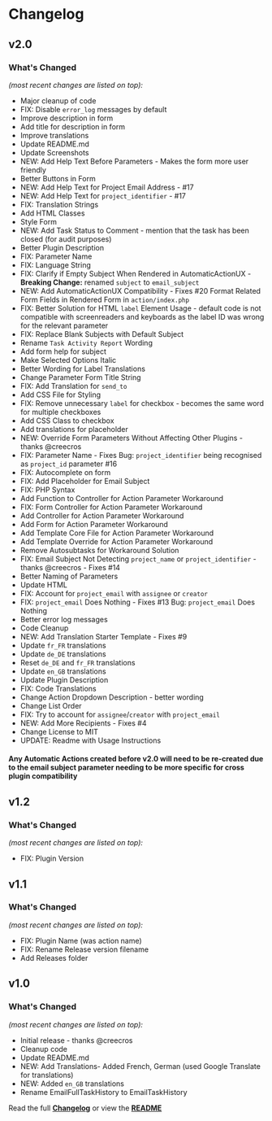 # Changelog


## v2.0

### What's Changed

_(most recent changes are listed on top):_
- Major cleanup of code
- FIX: Disable `error_log` messages by default
- Improve description in form
- Add title for description in form
- Improve translations
- Update README.md
- Update Screenshots
- NEW: Add Help Text Before Parameters - Makes the form more user friendly
- Better Buttons in Form
- NEW: Add Help Text for Project Email Address - #17
- NEW: Add Help Text for `project_identifier` - #17
- FIX: Translation Strings
- Add HTML Classes
- Style Form
- NEW: Add Task Status to Comment - mention that the task has been closed (for audit purposes)
- Better Plugin Description
- FIX: Parameter Name
- FIX: Language String 
- FIX: Clarify if Empty Subject When Rendered in AutomaticActionUX - **Breaking Change:** renamed `subject` to `email_subject`
- NEW: Add AutomaticActionUX Compatibility - Fixes #20 Format Related Form Fields in Rendered Form in `action/index.php`
- FIX: Better Solution for HTML `label` Element Usage - default code is not compatible with screenreaders and keyboards as the label ID was wrong for the relevant parameter
- FIX: Replace Blank Subjects with Default Subject
- Rename `Task Activity Report` Wording
- Add form help for subject
- Make Selected Options Italic
- Better Wording for Label Translations
- Change Parameter Form Title String
- FIX: Add Translation for `send_to`
- Add CSS File for Styling
- FIX: Remove unnecessary `label` for checkbox - becomes the same word for multiple checkboxes
- Add CSS Class to checkbox
- Add translations for placeholder
- NEW: Override Form Parameters Without Affecting Other Plugins - thanks @creecros
- FIX: Parameter Name - Fixes Bug: `project_identifier` being recognised as `project_id` parameter #16
- FIX: Autocomplete on form
- FIX: Add Placeholder for Email Subject
- FIX: PHP Syntax
- Add Function to Controller for Action Parameter Workaround
- FIX: Form Controller for Action Parameter Workaround
- Add Controller for Action Parameter Workaround
- Add Form for Action Parameter Workaround
- Add Template Core File for Action Parameter Workaround
- Add Template Override for Action Parameter Workaround
- Remove Autosubtasks for Workaround Solution
- FIX: Email Subject Not Detecting `project_name` or `project_identifier` - thanks @creecros - Fixes #14
- Better Naming of Parameters
- Update HTML
- FIX: Account for `project_email` with `assignee` or `creator`
- FIX: `project_email` Does Nothing - Fixes #13 Bug: `project_email` Does Nothing
- Better error log messages
- Code Cleanup
- NEW: Add Translation Starter Template - Fixes #9
- Update `fr_FR` translations
- Update `de_DE` translations
- Reset `de_DE` and `fr_FR` translations
- Update `en_GB` translations
- Update Plugin Description
- FIX: Code Translations
- Change Action Dropdown Description - better wording
- Change List Order
- FIX: Try to account for `assignee`/`creator` with `project_email`
- NEW: Add More Recipients - Fixes #4
- Change License to MIT
- UPDATE: Readme with Usage Instructions

#### Any Automatic Actions created before v2.0 will need to be re-created due to the email subject parameter needing to be more specific for cross plugin compatibility


## v1.2

### What's Changed

_(most recent changes are listed on top):_
- FIX: Plugin Version


## v1.1

### What's Changed

_(most recent changes are listed on top):_
- FIX: Plugin Name (was action name)
- FIX: Rename Release version filename
- Add Releases folder


## v1.0

### What's Changed

_(most recent changes are listed on top):_
- Initial release - thanks @creecros
- Cleanup code
- Update README.md
- NEW: Add Translations- Added French, German (used Google Translate for translations)
- NEW: Added `en_GB` translations
- Rename EmailFullTaskHistory to EmailTaskHistory


Read the full [**Changelog**](../master/changelog.md "See changes") or view the [**README**](../master/README.md "View README")

